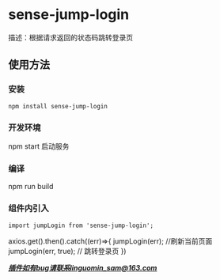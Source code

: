# sense-jump-login

描述：根据请求返回的状态码跳转登录页

## 使用方法

### 安装

```install
npm install sense-jump-login
```

### 开发环境

npm start
启动服务

### 编译

npm run build

### 组件内引入

```import
import jumpLogin from 'sense-jump-login';
```

axios.get().then().catch((err)=>{
  jumpLogin(err); //刷新当前页面
  jumpLogin(err, true); // 跳转登录页
})

***插件如有bug请联系linguomin_sam@163.com***
